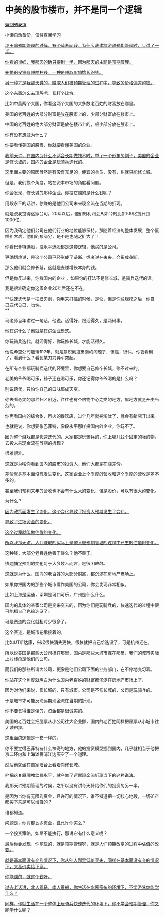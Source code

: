 # 中美的股市楼市，并不是同一个逻辑

[**返回列表页**](/gzh/记忆承载3)

小懒自动备份，仅供查阅学习

[那天聊预期管理的时候，有个读者问我，为什么我讲投资和预期管理时，只讲了一半。](https://mp.weixin.qq.com/s?__biz=MzkwMzQ1MzczOQ==&mid=2247484225&idx=1&sn=09da463d3f35fac98e19c7419a6611ee&scene=21#wechat_redirect)

[你看的很细，我那天的确只提到一半，因为那天的主题是预期管理。](https://mp.weixin.qq.com/s?__biz=MzkwMzQ1MzczOQ==&mid=2247484225&idx=1&sn=09da463d3f35fac98e19c7419a6611ee&scene=21#wechat_redirect)

[完整的投资有赚两种钱，一种是赚取价值增长的钱。  
](https://mp.weixin.qq.com/s?__biz=MzkwMzQ1MzczOQ==&mid=2247484225&idx=1&sn=09da463d3f35fac98e19c7419a6611ee&scene=21#wechat_redirect)

[另一种才是我那天讲的，赚取人们被预期管理的过程中，导致的价格偏差的钱。](https://mp.weixin.qq.com/s?__biz=MzkwMzQ1MzczOQ==&mid=2247484225&idx=1&sn=09da463d3f35fac98e19c7419a6611ee&scene=21#wechat_redirect)  

这个东西怎么去理解呢，我打个比方。

比如中美两个大国，你看这两个大国的大多数老百姓的财富放在哪里。

美国的老百姓的大部分财富是放在股市上的，少部分财富放在楼市上。

中国的老百姓的绝大部分财富是放在楼市上的，极少部分放在股市上。  

你有没有想过为什么？  

你要看懂美国的股市，你就要看懂美国的企业。

[我前天讲，在国内为什么不适合长期做技术时，举了一个形象的例子，美国的企业是修长城的，国内的企业是玩骑兵迭代的。  
](https://mp.weixin.qq.com/s?__biz=MzU0MjYwNDU2Mw==&mid=2247516461&idx=1&sn=7b915225cac3569982a96bb9bc3c0053&scene=21#wechat_redirect)

这里面主要的原因当然是有没有充足的，便宜的兵员，没有，你就只能修长城。  

但是，我们换个角度，站在资本市场的角度看问题。  

你会发现，修长城的那种企业，你投它赚的是什么钱呢？

用段永平的话讲，你赚的是他们公司未来现金流在当期的折现。

就是说我觉得这家公司，20年以后，他们的利润会从如今的比如100亿提升到1000亿。  

因为我确定他们公司在他们行业的地位能够保持。那随着经济的整体发展，整个蛋糕扩大后，他们的那部分，是不是也随之扩大了？

你看巴菲特选股，段永平选股都是这套逻辑，他买的是公司。  

更确切地说，是这个公司已经形成了垄断，或者说在未来，会形成垄断。

那么他们就会修长城，这就是去赚增长本身的钱。

但是你反过来，你看国内的企业 ，如果你的打法不是修长城，是骑兵迭代的话。  

我是很难确定你这家企业20年后还在不在。  

**快速迭代是一把双刃剑，你用来打擂的时候，是快，但是你成规模之后，你自己迭代自己，也快。  
**

马老师当年讲过一句话，他说，活得好，跟活得久，是两码事。  

他在讲什么？他就是在讲企业模式。  

你玩骑兵迭代，就活得好，你玩修长城，才能活得久。

他说希望公司能活102年，就是意识到这里面的问题了，但是，很快，你就看到了，看到什么？看到某刀刀异军突起。  

在所有企业都玩骑兵迭代的环境里，你想要自己修个长城，修不过来的。  

老美的爷爷喝可乐，孙子还在喝可乐，你还记得你爷爷喝的是什么吗？  

别说跨代，只怕你自己的口味都成天变。  

你去看老美的那种社区附近，往往也有个购物中心之类的地方，那地方就是开麦当劳的。  

你再看国内的综合体，再火的餐饮店，过个几年就被淘汰了，就会有新店开出来。  

也就是说，你想要像巴菲特，像段永平那样投国内的企业，你玩不了。  

因为整个游戏都是快速迭代的，大家都是玩骑兵的，你上哪儿找个固定的标的物，去投未来现金流在当期的折现？  

很难很难。  

这就是为啥你看到国内的股市的投资人，他们大都是在赚差价。

差价就是基本面没有发生变化，这家企业上个季度的营收和这个季度的营收是差不多的。  

甚至我们预判来年的营收也不会有什么大的变化，但是股价，可以有很大的变化。

为什么？  

[因为政策面发生了变化，这个变化导致了投资人预期发生了变化。](https://mp.weixin.qq.com/s?__biz=MzkwMzQ1MzczOQ==&mid=2247484225&idx=1&sn=09da463d3f35fac98e19c7419a6611ee&scene=21#wechat_redirect)

[导致了进场资金的变化。](https://mp.weixin.qq.com/s?__biz=MzkwMzQ1MzczOQ==&mid=2247484225&idx=1&sn=09da463d3f35fac98e19c7419a6611ee&scene=21#wechat_redirect)

[这个过程就叫做估值的变化。](https://mp.weixin.qq.com/s?__biz=MzkwMzQ1MzczOQ==&mid=2247484225&idx=1&sn=09da463d3f35fac98e19c7419a6611ee&scene=21#wechat_redirect)

[所以我那天讲，人们赚取的实际上是他人被预期管理的过程中产生的估值的变化。  
](https://mp.weixin.qq.com/s?__biz=MzkwMzQ1MzczOQ==&mid=2247484225&idx=1&sn=09da463d3f35fac98e19c7419a6611ee&scene=21#wechat_redirect)

这种钱，大部分老百姓他善于赚么？他不善于。

快速捕捉预期的变化对于大多数人而言，是很困难的。  

这就是为什么，国内的老百姓的大部分财富，都沉淀在房地产市场上。  

如果你把国内的那些个城市看作美国的公司，你会发现非常相似。  

比如上海是运通，深圳是可口可乐，广州是什么什么。  

国内的具体的某家公司是变来变去的，因为你们是玩骑兵的，快速迭代的过程中很可能把自己也给迭没了。  

可是赛道的变化就相对少很多了。

这个赛道，是城市在承接着的。

比如UT斯达康，兴起很快消失更快，很快就把自己给迭没了，可是杭州还在。

所以说美国是那些大公司撑在那里，国内是那些大城市撑在那里，我们的城市实际上对标的是他们的公司。

而我们的那些所谓大公司，更像是他们公司下面的业务部门，在不停地变幻着。

你站在这个角度就明白为什么国内老百姓的财富都沉淀在房地产市场上了。  

因为对他们来说，修长城的，只有城市。公司是不修长城的，公司是玩骑兵的。  

于是城市才可能反映远期现金流在当期的折现。

你不要觉得谁是傻的，资金都是很诚实的。  

美国的老百姓会把股票从小公司往大企业挪，国内的老百姓同样把房票从小城市往大城市挪。

这里面的逻辑是一模一样的。  

你不要觉得巴菲特有什么神奇的地方，他的投资模型挪到国内，几乎就相当于他把京二环内和上海滩黄浦江边买空了一个道理。  

然后他就坐在自家阳台上看着你修长城。  

他把这套原理教给段永平，就产生了远期现金流折现当下的这种说法。

我那天讲预期管理的时候，之所以没有讲今天补给你们的投资的另一半。  

是因为当你有无限的资金，且许可的情况下，谁不知道把一切核心地段，一切矿产都买下来是可以增值的？  

谁都知道。

问题是，你有那么多资金，且允许你买么？

一个投资策略，如果不能执行，那讲它有什么意义呢？  

[最后你会发现，你能玩的，就是预期管理呀，就是人们预期改变的过程中估值的改变。  
](https://mp.weixin.qq.com/s?__biz=MzkwMzQ1MzczOQ==&mid=2247484225&idx=1&sn=09da463d3f35fac98e19c7419a6611ee&scene=21#wechat_redirect)

[就是基本面没有变的情况下，你从别人那里低价买来，同样在基本面没有变的情况下，又高价卖给下家。  
](https://mp.weixin.qq.com/s?__biz=MzkwMzQ1MzczOQ==&mid=2247484225&idx=1&sn=09da463d3f35fac98e19c7419a6611ee&scene=21#wechat_redirect)

[你能赚的，就这个钱呀。](https://mp.weixin.qq.com/s?__biz=MzkwMzQ1MzczOQ==&mid=2247484225&idx=1&sn=09da463d3f35fac98e19c7419a6611ee&scene=21#wechat_redirect)

[过去老话讲，北人善马，南人善船，你生活在水网密布的环境下，不学游泳你能学什么？  
](https://mp.weixin.qq.com/s?__biz=MzkwMzQ1MzczOQ==&mid=2247484225&idx=1&sn=09da463d3f35fac98e19c7419a6611ee&scene=21#wechat_redirect)

[同样，你就生活在一个整体上玩骑兵快速迭代的环境下，你不学会预期管理，你又能学什么呢？](https://mp.weixin.qq.com/s?__biz=MzkwMzQ1MzczOQ==&mid=2247484225&idx=1&sn=09da463d3f35fac98e19c7419a6611ee&scene=21#wechat_redirect)

